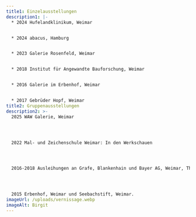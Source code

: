 ```yaml
---
title1: Einzelausstellungen
description1: |-
  * 2024 Hufelandklinikum, Weimar


  * 2024 abacus, Hamburg


  * 2023 Galerie Rosenfeld, Weimar


  * 2018 Institut für Angewandte Bauforschung, Weimar


  * 2016 Galerie im Erbenhof, Weimar


  * 2017 Gebrüder Hopf, Weimar
title2: Gruppenausstellungen
description2: >-
  2025 WAW Galerie, Weimar




  2022 Mal- und Zeichenschule Weimar: In den Werkschauen




  2016-2018 Ausleihungen an Grafe, Blankenhain und Bayer AG, Weimar, Thüringer Landtag




  2015 Erbenhof, Weimar und Seebachstift, Weimar.
imageUrl: /uploads/vernissage.webp
imageAlt: Birgit
---
```


